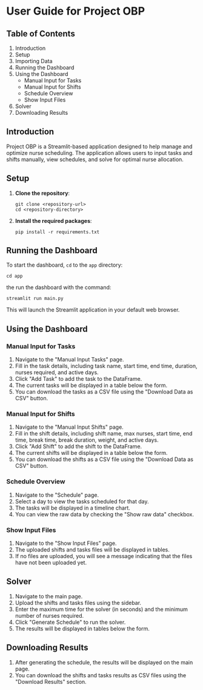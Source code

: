 # User Guide for Project OBP

## Table of Contents
1. Introduction
2. Setup
3. Importing Data
4. Running the Dashboard
5. Using the Dashboard
    - Manual Input for Tasks
    - Manual Input for Shifts
    - Schedule Overview
    - Show Input Files
6. Solver
7. Downloading Results

## Introduction
Project OBP is a Streamlit-based application designed to help manage and optimize nurse scheduling. The application allows users to input tasks and shifts manually, view schedules, and solve for optimal nurse allocation.

## Setup
1. **Clone the repository**:
    ```
    git clone <repository-url>
    cd <repository-directory>
    ```

2. **Install the required packages**:
    ```
    pip install -r requirements.txt
    ```

## Running the Dashboard
To start the dashboard, `cd` to the `app` directory: 
```
cd app
```

the run the dashboard with the command:
```
streamlit run main.py
```
This will launch the Streamlit application in your default web browser.

## Using the Dashboard

### Manual Input for Tasks
1. Navigate to the "Manual Input Tasks" page.
2. Fill in the task details, including task name, start time, end time, duration, nurses required, and active days.
3. Click "Add Task" to add the task to the DataFrame.
4. The current tasks will be displayed in a table below the form.
5. You can download the tasks as a CSV file using the "Download Data as CSV" button.

### Manual Input for Shifts
1. Navigate to the "Manual Input Shifts" page.
2. Fill in the shift details, including shift name, max nurses, start time, end time, break time, break duration, weight, and active days.
3. Click "Add Shift" to add the shift to the DataFrame.
4. The current shifts will be displayed in a table below the form.
5. You can download the shifts as a CSV file using the "Download Data as CSV" button.

### Schedule Overview
1. Navigate to the "Schedule" page.
2. Select a day to view the tasks scheduled for that day.
3. The tasks will be displayed in a timeline chart.
4. You can view the raw data by checking the "Show raw data" checkbox.

### Show Input Files
1. Navigate to the "Show Input Files" page.
2. The uploaded shifts and tasks files will be displayed in tables.
3. If no files are uploaded, you will see a message indicating that the files have not been uploaded yet.

## Solver
1. Navigate to the main page.
2. Upload the shifts and tasks files using the sidebar.
3. Enter the maximum time for the solver (in seconds) and the minimum number of nurses required.
4. Click "Generate Schedule" to run the solver.
5. The results will be displayed in tables below the form.

## Downloading Results
1. After generating the schedule, the results will be displayed on the main page.
2. You can download the shifts and tasks results as CSV files using the "Download Results" section.
